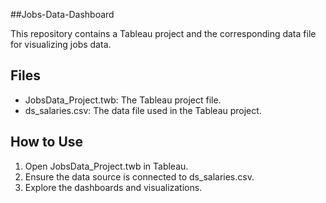 ##Jobs-Data-Dashboard

This repository contains a Tableau project and the corresponding data file for visualizing jobs data.

## Files
- JobsData_Project.twb: The Tableau project file.
- ds_salaries.csv: The data file used in the Tableau project.

## How to Use
1. Open JobsData_Project.twb in Tableau.
2. Ensure the data source is connected to ds_salaries.csv.
3. Explore the dashboards and visualizations.
